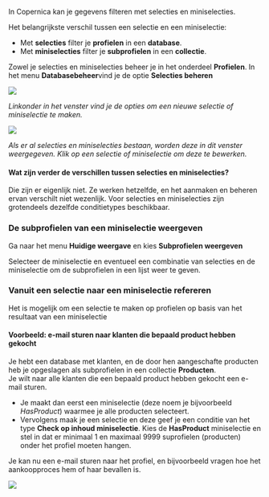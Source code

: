 In Copernica kan je gegevens filteren met selecties en miniselecties.

Het belangrijkste verschil tussen een selectie en een miniselectie:

-   Met **selecties** filter je **profielen** in een **database**.
-   Met **miniselecties** filter je **subprofielen** in een
    **collectie**.

Zowel je selecties en miniselecties beheer je in het onderdeel
**Profielen**. In het menu **Databasebeheer**vind je de optie
**Selecties beheren**

![](Documentation/createselectionminiselection.png)

*Linkonder in het venster vind je de opties om een nieuwe selectie of
miniselectie te maken.*

![](Documentation/selectionandminiselectionoverview.png)

*Als er al selecties en miniselecties bestaan, worden deze in dit
venster weergegeven. Klik op een selectie of miniselectie om deze te
bewerken.*

#### Wat zijn verder de verschillen tussen selecties en miniselecties?

Die zijn er eigenlijk niet. Ze werken hetzelfde, en het aanmaken en
beheren ervan verschilt niet wezenlijk. Voor selecties en miniselecties
zijn grotendeels dezelfde conditietypes beschikbaar.

### De subprofielen van een miniselectie weergeven

Ga naar het menu **Huidige weergave** en kies **Subprofielen weergeven**

Selecteer de miniselectie en eventueel een combinatie van selecties en
de miniselectie om de subprofielen in een lijst weer te geven.

### Vanuit een selectie naar een miniselectie refereren

Het is mogelijk om een selectie te maken op profielen op basis van het
resultaat van een miniselectie

#### Voorbeeld: e-mail sturen naar klanten die bepaald product hebben gekocht

Je hebt een database met klanten, en de door hen aangeschafte producten
heb je opgeslagen als subprofielen in een collectie **Producten**.\
Je wilt naar alle klanten die een bepaald product hebben gekocht een
e-mail sturen.

-   Je maakt dan eerst een miniselectie (deze noem je bijvoorbeeld
    *HasProduct*) waarmee je alle producten selecteert.
-   Vervolgens maak je een selectie en deze geef je een conditie van het
    type **Check op inhoud miniselectie**. Kies de **HasProduct**
    miniselectie en stel in dat er minimaal 1 en maximaal 9999
    suprofielen (producten) onder het profiel moeten hangen.

Je kan nu een e-mail sturen naar het profiel, en bijvoorbeeld vragen hoe
het aankoopproces hem of haar bevallen is.

![](Documentation/miniselection-referral.png)

###  
